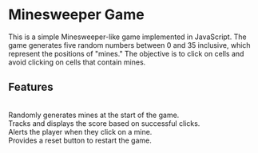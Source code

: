 # Minesweeper Game
This is a simple Minesweeper-like game implemented in JavaScript. The game generates five random numbers between 0 and 35 inclusive, which represent the positions of "mines." The objective is to click on cells and avoid clicking on cells that contain mines.

<h2>Features</h2> <br>
Randomly generates mines at the start of the game. <br>
Tracks and displays the score based on successful clicks. <br>
Alerts the player when they click on a mine. <br>
Provides a reset button to restart the game.

